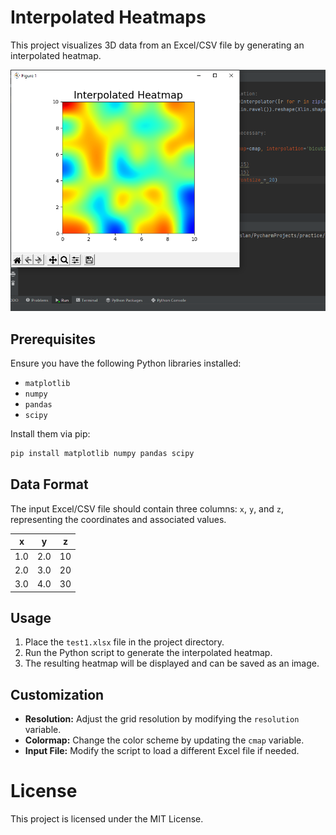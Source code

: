# Interpolated Heatmaps

This project visualizes 3D data from an Excel/CSV file by generating an interpolated heatmap.

![Interpolated Heatmap](heatmap.png)

## Prerequisites

Ensure you have the following Python libraries installed:

- `matplotlib`
- `numpy`
- `pandas`
- `scipy`

Install them via pip:

```bash
pip install matplotlib numpy pandas scipy
```

## Data Format

The input Excel/CSV file should contain three columns: `x`, `y`, and `z`, representing the coordinates and associated values.

| x   | y   | z   |
|-----|-----|-----|
| 1.0 | 2.0 | 10  |
| 2.0 | 3.0 | 20  |
| 3.0 | 4.0 | 30  |

## Usage

1. Place the `test1.xlsx` file in the project directory.
2. Run the Python script to generate the interpolated heatmap.
3. The resulting heatmap will be displayed and can be saved as an image.

## Customization

- **Resolution:** Adjust the grid resolution by modifying the `resolution` variable.
- **Colormap:** Change the color scheme by updating the `cmap` variable.
- **Input File:** Modify the script to load a different Excel file if needed.

# License

This project is licensed under the MIT License.
